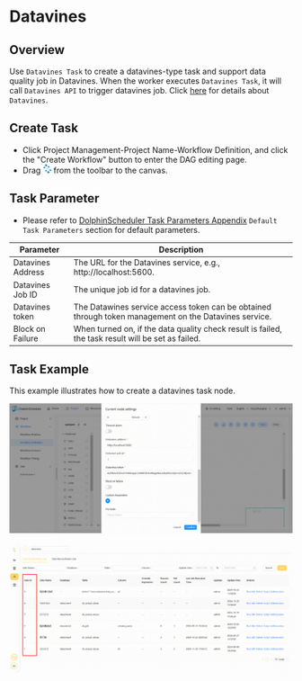# Datavines

## Overview

Use `Datavines Task` to create a datavines-type task and support data quality job in Datavines. When the worker executes `Datavines Task`,
it will call `Datavines API` to trigger datavines job. Click [here](https://datavane.github.io/datavines-website/) for details about `Datavines`.

## Create Task

- Click Project Management-Project Name-Workflow Definition, and click the "Create Workflow" button to enter the DAG editing page.
- Drag <img src="../../../../img/tasks/icons/datavines.png" width="15"/> from the toolbar to the canvas.

## Task Parameter

- Please refer to [DolphinScheduler Task Parameters Appendix](appendix.md) `Default Task Parameters` section for default parameters.

|   **Parameter**   |                                            **Description**                                            |
|-------------------|-------------------------------------------------------------------------------------------------------|
| Datavines Address | The URL for the Datavines service, e.g., http://localhost:5600.                                       |
| Datavines Job ID  | The unique job id for a datavines job.                                                                |
| Datavines token   | The Datawines service access token can be obtained through token management on the Datavines service. |
| Block on Failure  | When turned on, if the data quality check result is failed, the task result will be set as failed.    |

## Task Example

This example illustrates how to create a datavines task node.

![demo-datavines](../../../../img/tasks/demo/datavines_task.png)

![demo-get-datavines-job-id](../../../../img/tasks/demo/datavines_job_id.png)
